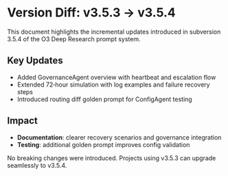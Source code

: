 # Version Diff: v3.5.3 → v3.5.4

This document highlights the incremental updates introduced in subversion 3.5.4 of the O3 Deep Research prompt system.

## Key Updates
- Added GovernanceAgent overview with heartbeat and escalation flow
- Extended 72‑hour simulation with log examples and failure recovery steps
- Introduced routing diff golden prompt for ConfigAgent testing

## Impact
- **Documentation**: clearer recovery scenarios and governance integration
- **Testing**: additional golden prompt improves config validation

No breaking changes were introduced. Projects using v3.5.3 can upgrade seamlessly to v3.5.4.
